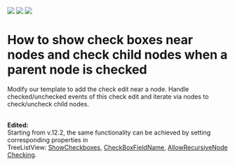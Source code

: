 <!-- default badges list -->
![](https://img.shields.io/endpoint?url=https://codecentral.devexpress.com/api/v1/VersionRange/128657866/12.2.4%2B)
[![](https://img.shields.io/badge/Open_in_DevExpress_Support_Center-FF7200?style=flat-square&logo=DevExpress&logoColor=white)](https://supportcenter.devexpress.com/ticket/details/E3466)
[![](https://img.shields.io/badge/📖_How_to_use_DevExpress_Examples-e9f6fc?style=flat-square)](https://docs.devexpress.com/GeneralInformation/403183)
<!-- default badges end -->
# How to show check boxes near nodes and check child nodes when a parent node is checked 


<p>Modify our template to add the check edit near a node. Handle checked/unchecked events of this check edit and iterate via nodes to check/uncheck child nodes.<br /><br /></p>
<p><strong>Edited:</strong><br />Starting from v.12.2, the same functionality can be achieved by setting corresponding properties in TreeListView: <a href="https://documentation.devexpress.com/#WPF/DevExpressXpfGridTreeListView_ShowCheckboxestopic">ShowCheckboxes</a>, <a href="https://documentation.devexpress.com/#WPF/DevExpressXpfGridTreeListView_CheckBoxFieldNametopic">CheckBoxFieldName</a>, <a href="https://documentation.devexpress.com/#WPF/DevExpressXpfGridTreeListView_AllowRecursiveNodeCheckingtopic">AllowRecursiveNodeChecking</a>.</p>

<br/>


